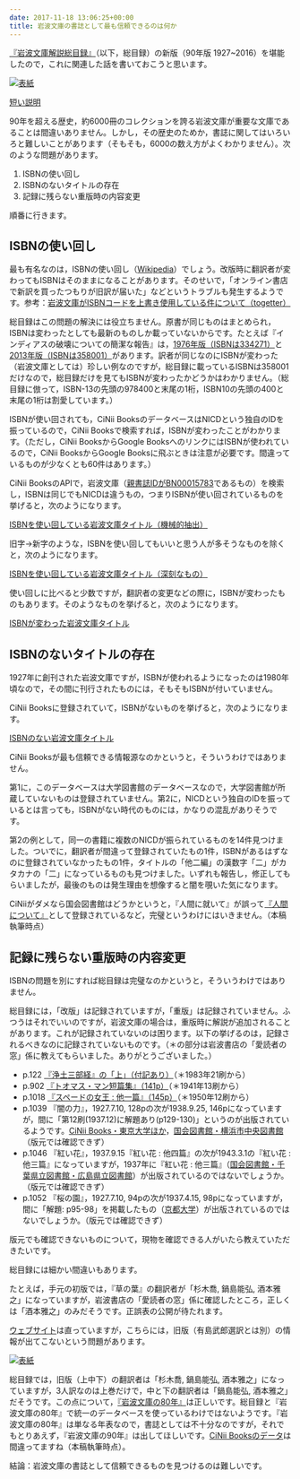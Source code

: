 ```yaml
---
date: 2017-11-18 13:06:25+00:00
title: 岩波文庫の書誌として最も信頼できるのは何か
---
```


[『岩波文庫解説総目録』](https://www.amazon.co.jp/dp/4000612093?tag=inquisitor-22)（以下，総目録）の新版（90年版 1927~2016）を堪能したので，これに関連した話を書いておこうと思います。

[![表紙](https://images-fe.ssl-images-amazon.com/images/P/4000612093.09.jpg)](https://www.amazon.co.jp/dp/4000612093?tag=inquisitor-22)

[短い説明](https://github.com/taroyabuki/iwanamibunko)

90年を超える歴史，約6000冊のコレクションを誇る岩波文庫が重要な文庫であることは間違いありません。しかし，その歴史のためか，書誌に関してはいろいろと難しいことがあります（そもそも，6000の数え方がよくわかりません）。次のような問題があります。

1. ISBNの使い回し
2. ISBNのないタイトルの存在
3. 記録に残らない重版時の内容変更

順番に行きます。

## ISBNの使い回し

最も有名なのは，ISBNの使い回し（[Wikipedia](https://ja.wikipedia.org/wiki/%E5%B2%A9%E6%B3%A2%E6%96%87%E5%BA%AB#ISBN.E3.82.B3.E3.83.BC.E3.83.89.E4.BD.BF.E3.81.84.E5.9B.9E.E3.81.97.E5.95.8F.E9.A1.8C)）でしょう。改版時に翻訳者が変わってもISBNはそのままになることがあります。そのせいで，「オンライン書店で新訳を買ったつもりが旧訳が届いた」などというトラブルも発生するようです。参考：[岩波文庫がISBNコードを上書き使用している件について（togetter）](https://togetter.com/li/1053696)

総目録はこの問題の解決には役立ちません。原書が同じものはまとめられ，ISBNは変わったとしても最新のものしか載っていないからです。たとえば『インディアスの破壊についての簡潔な報告』は，[1976年版（ISBNは334271）](http://ci.nii.ac.jp/ncid/BN00931907)と[2013年版（ISBNは358001）](http://ci.nii.ac.jp/ncid/BB13217312)があります。訳者が同じなのにISBNが変わった（岩波文庫としては）珍しい例なのですが，総目録に載っているISBNは358001だけなので，総目録だけを見てもISBNが変わったかどうかはわかりません。（総目録に倣って，ISBN-13の先頭の978400と末尾の1桁，ISBN10の先頭の400と末尾の1桁は割愛しています。）

ISBNが使い回されても，CiNii BooksのデータベースはNICDという独自のIDを振っているので，CiNii Booksで検索すれば，ISBNが変わったことがわかります。（ただし，CiNii BooksからGoogle BooksへのリンクにはISBNが使われているので，CiNii BooksからGoogle Booksに飛ぶときは注意が必要です。間違っているものが少なくとも60件はあります。）

CiNii BooksのAPIで，岩波文庫（[親書誌IDがBN00015783](http://ci.nii.ac.jp/ncid/BN00015783)であるもの）を検索し，ISBNは同じでもNICDは違うもの，つまりISBNが使い回されているものを挙げると，次のようになります。

[ISBNを使い回している岩波文庫タイトル（機械的抽出）](https://github.com/taroyabuki/iwanamibunko/blob/master/isbnWithNicds.csv)

旧字→新字のような，ISBNを使い回してもいいと思う人が多そうなものを除くと，次のようになります。

[ISBNを使い回している岩波文庫タイトル（深刻なもの）](https://github.com/taroyabuki/iwanamibunko/blob/master/isbnWithNicds2.csv)

使い回しに比べると少数ですが，翻訳者の変更などの際に，ISBNが変わったものもあります。そのようなものを挙げると，次のようになります。

[ISBNが変わった岩波文庫タイトル](https://github.com/taroyabuki/iwanamibunko/blob/master/titleWithIsbns.csv)

## ISBNのないタイトルの存在

1927年に創刊された岩波文庫ですが，ISBNが使われるようになったのは1980年頃なので，その間に刊行されたものには，そもそもISBNが付いていません。

CiNii Booksに登録されていて，ISBNがないものを挙げると，次のようになります。

[ISBNのない岩波文庫タイトル](https://github.com/taroyabuki/iwanamibunko/blob/master/itemWithoutIsbn.csv)

CiNii Booksが最も信頼できる情報源なのかというと，そういうわけではありません。

第1に，このデータベースは大学図書館のデータベースなので，大学図書館が所蔵していないものは登録されていません。第2に，NICDという独自のIDを振っているとは言っても，ISBNがない時代のものには，かなりの混乱がありそうです。

第2の例として，同一の書籍に複数のNICDが振られているものを14件見つけました。ついでに，翻訳者が間違って登録されていたもの1件，ISBNがあるはずなのに登録されていなかったもの1件，タイトルの「他二編」の漢数字「二」がカタカナの「二」になっているものも見つけました。いずれも報告し，修正してもらいましたが，最後のものは発生理由を想像すると闇を覗いた気になります。

CiNiiがダメなら国会図書館はどうかというと，『人間に就いて』が誤って[『人間について』](http://iss.ndl.go.jp/books/R100000002-I000000840798-00)として登録されているなど，完璧というわけにはいきません。（本稿執筆時点）

## 記録に残らない重版時の内容変更

ISBNの問題を別にすれば総目録は完璧なのかというと，そういうわけではありません。

総目録には，「改版」は記録されていますが，「重版」は記録されていません。ふつうはそれでいいのですが，岩波文庫の場合は，重版時に解説が追加されることがあります。これが記録されていないのは困ります。以下の挙げるのは，記録されるべきなのに記録されていないものです。（＊の部分は岩波書店の「愛読者の窓」係に教えてもらいました。ありがとうございました。）

* p.122 [『浄土三部経』の「上」（付記あり）](http://ci.nii.ac.jp/ncid/BN11134503)（＊1983年21刷から）
* p.902 [『トオマス・マン短篇集』（141p）](http://ci.nii.ac.jp/ncid/BN06738160)（＊1941年13刷から）
* p.1018 [『スペードの女王 : 他一篇』（145p）](http://ci.nii.ac.jp/ncid/BN03780116)（＊1950年12刷から）
* p.1039 『闇の力』，1927.7.10, 128pの次が1938.9.25, 146pになっていますが，間に「第12刷(1937.12)に解題あり(p129-130)」というのが出版されているようです。[CiNii Books・東京大学ほか](http://ci.nii.ac.jp/ncid/BN01029127)，[国会図書館・横浜市中央図書館](http://iss.ndl.go.jp/books/R100000002-I000000657082-00)（版元では確認できず）
* p.1046 『紅い花』，1937.9.15『紅い花 : 他四篇』の次が1943.3.1の『紅い花 : 他三篇』になっていますが，1937年に『紅い花 : 他三篇』（[国会図書館・千葉県立図書館・広島県立図書館](http://iss.ndl.go.jp/books/R100000001-I074682877-00)）が出版されているのではないでしょうか。（版元では確認できず）
* p.1052 『桜の園』，1927.7.10, 94pの次が1937.4.15, 98pになっていますが，間に「解題: p95-98」を掲載したもの（[京都大学](http://ci.nii.ac.jp/ncid/BB17362550)）が出版されているのではないでしょうか。（版元では確認できず）

版元でも確認できないものについて，現物を確認できる人がいたら教えていただきたいです。

総目録には細かい間違いもあります。

たとえば，手元の初版では，『草の葉』の翻訳者が「杉木喬, 鍋島能弘, 酒本雅之」になっていますが，岩波書店の「愛読者の窓」係に確認したところ，正しくは「酒本雅之」のみだそうです。正誤表の公開が待たれます。

[ウェブサイト](https://www.iwanami.co.jp/search/?search_menu=keyword&tab=3&search_word=%E8%8D%89%E3%81%AE%E8%91%89)は直っていますが，こちらには，旧版（有島武郎選訳とは別）の情報が出てこないという問題があります。

[![表紙](https://images-fe.ssl-images-amazon.com/images/P/4003500210.09.jpg)](https://www.amazon.co.jp/dp/4003500210?tag=inquisitor-22)

総目録では，旧版（上中下）の翻訳者は「杉木喬, 鍋島能弘, 酒本雅之」になっていますが，3人訳なのは上巻だけで，中と下の翻訳者は「鍋島能弘, 酒本雅之」だそうです。この点について，[『岩波文庫の80年』](https://www.amazon.co.jp/dp/4003500210?tag=inquisitor-22)は正しいです。総目録と『岩波文庫の80年』で統一のデータベースを使っているわけではないようです。『岩波文庫の80年』は単なる年表なので，書誌としては不十分なのですが，それでもとりあえず，『岩波文庫の90年』は出してほしいです。[CiNii Booksのデータ](http://ci.nii.ac.jp/ncid/BN01982175)は間違ってますね（本稿執筆時点）。

結論：岩波文庫の書誌として信頼できるものを見つけるのは難しいです。
